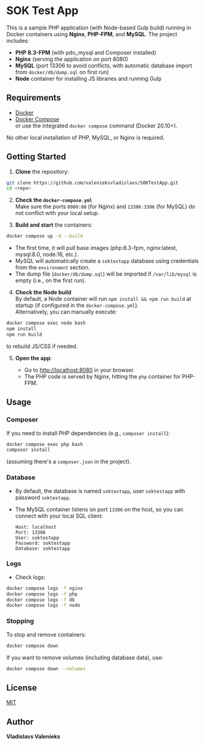 # SOK Test App

This is a sample PHP application (with Node-based Gulp build) running in Docker containers using **Nginx**, **PHP-FPM**, and **MySQL**. The project includes:

- **PHP 8.3-FPM** (with pdo_mysql and Composer installed)  
- **Nginx** (serving the application on port 8080)  
- **MySQL** (port 13306 to avoid conflicts, with automatic database import from `docker/db/dump.sql` on first run)  
- **Node** container for installing JS libraries and running Gulp

## Requirements

- [Docker](https://www.docker.com/)  
- [Docker Compose](https://docs.docker.com/compose/)  
  or use the integrated `docker compose` command (Docker 20.10+).

No other local installation of PHP, MySQL, or Nginx is required.

## Getting Started

1. **Clone** the repository:

```bash
git clone https://github.com/valenieksvladislavs/SOKTestApp.git
cd <repo>
```

2. **Check the `docker-compose.yml`**  
   Make sure the ports `8080:80` (for Nginx) and `13306:3306` (for MySQL) do not conflict with your local setup.

3. **Build and start** the containers:

```bash
docker compose up -d --build
```

   - The first time, it will pull base images (php:8.3-fpm, nginx:latest, mysql:8.0, node:16, etc.).
   - MySQL will automatically create a `soktestapp` database using credentials from the `environment` section.
   - The dump file (`docker/db/dump.sql`) will be imported if `/var/lib/mysql` is empty (i.e., on the first run).

4. **Check the Node build**  
   By default, a Node container will run `npm install && npm run build` at startup (if configured in the `docker-compose.yml`).  
   Alternatively, you can manually execute:

```bash
docker compose exec node bash
npm install
npm run build
```

   to rebuild JS/CSS if needed.

5. **Open the app**:

   - Go to [http://localhost:8080](http://localhost:8080/) in your browser.
   - The PHP code is served by Nginx, hitting the `php` container for PHP-FPM.

## Usage

### Composer
If you need to install PHP dependencies (e.g., `composer install`):
```bash
docker compose exec php bash
composer install
```
(assuming there's a `composer.json` in the project).

### Database 
- By default, the database is named `soktestapp`, user `soktestapp` with password `soktestapp`. 
- The MySQL container listens on port `13306` on the host, so you can connect with your local SQL client:
  
  ```
  Host: localhost
  Port: 13306
  User: soktestapp
  Password: soktestapp
  Database: soktestapp
  ```

### Logs
- Check logs:
```bash
docker compose logs -f nginx
docker compose logs -f php
docker compose logs -f db
docker compose logs -f node
```
  
### Stopping
To stop and remove containers:
```bash
docker compose down
```
If you want to remove volumes (including database data), use:
```bash
docker compose down --volumes
```

## License

[MIT](LICENSE)

## Author

**Vladislavs Valenieks**
